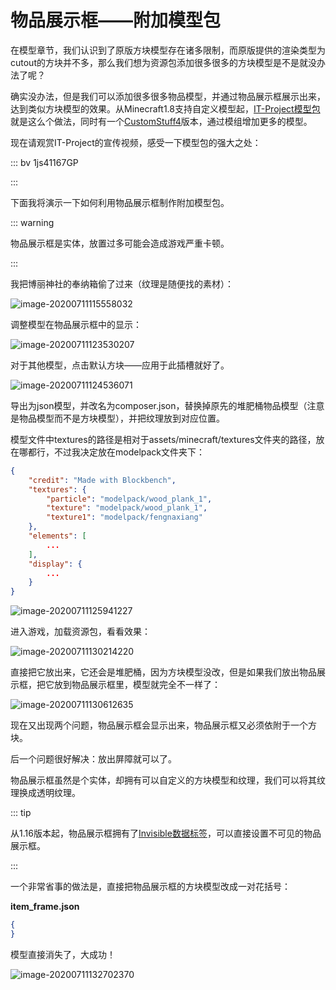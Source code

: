 # 物品展示框——附加模型包

在模型章节，我们认识到了原版方块模型存在诸多限制，而原版提供的渲染类型为cutout的方块并不多，那么我们想为资源包添加很多很多的方块模型是不是就没办法了呢？

确实没办法，但是我们可以添加很多很多物品模型，并通过物品展示框展示出来，达到类似方块模型的效果。从Minecraft1.8支持自定义模型起，[IT-Project模型包](https://www.mcbbs.net/thread-524880-1-1.html)就是这么个做法，同时有一个[CustomStuff4](https://www.curseforge.com/minecraft/mc-mods/custom-stuff-4)版本，通过模组增加更多的模型。

现在请观赏IT-Project的宣传视频，感受一下模型包的强大之处：

::: bv 1js41167GP

:::

下面我将演示一下如何利用物品展示框制作附加模型包。

::: warning

物品展示框是实体，放置过多可能会造成游戏严重卡顿。

:::

我把博丽神社的奉纳箱偷了过来（纹理是随便找的素材）：

![image-20200711115558032](modelpack.assets/image-20200711115558032.png)

调整模型在物品展示框中的显示：

![image-20200711123530207](modelpack.assets/image-20200711123530207.png)

对于其他模型，点击默认方块——应用于此插槽就好了。

![image-20200711124536071](modelpack.assets/image-20200711124536071.png)

导出为json模型，并改名为composer.json，替换掉原先的堆肥桶物品模型（注意是物品模型而不是方块模型），并把纹理放到对应位置。

模型文件中textures的路径是相对于assets/minecraft/textures文件夹的路径，放在哪都行，不过我决定放在modelpack文件夹下：

```json
{
	"credit": "Made with Blockbench",
	"textures": {
		"particle": "modelpack/wood_plank_1",
		"texture": "modelpack/wood_plank_1",
		"texture1": "modelpack/fengnaxiang"
	},
	"elements": [
		...
	],
	"display": {
		...
	}
}
```

![image-20200711125941227](modelpack.assets/image-20200711125941227.png)

进入游戏，加载资源包，看看效果：

![image-20200711130214220](modelpack.assets/image-20200711130214220.png)

直接把它放出来，它还会是堆肥桶，因为方块模型没改，但是如果我们放出物品展示框，把它放到物品展示框里，模型就完全不一样了：

![image-20200711130612635](modelpack.assets/image-20200711130612635.png)

现在又出现两个问题，物品展示框会显示出来，物品展示框又必须依附于一个方块。

后一个问题很好解决：放出屏障就可以了。

物品展示框虽然是个实体，却拥有可以自定义的方块模型和纹理，我们可以将其纹理换成透明纹理。

::: tip

从1.16版本起，物品展示框拥有了[Invisible数据标签](https://minecraft-zh.gamepedia.com/Java版1.16#.E9.9D.9E.E7.94.9F.E7.89.A9.E5.AE.9E.E4.BD.93)，可以直接设置不可见的物品展示框。

:::

一个非常省事的做法是，直接把物品展示框的方块模型改成一对花括号：

**item_frame.json**

```json
{
}
```

模型直接消失了，大成功！

![image-20200711132702370](modelpack.assets/image-20200711132702370.png)
